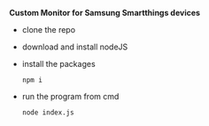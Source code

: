 **Custom Monitor for Samsung Smartthings devices**

-   clone the repo
-   download and install nodeJS

-   install the packages

        npm i

-   run the program from cmd

        node index.js

